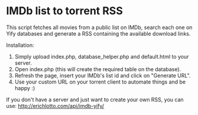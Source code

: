 # IMDb list to torrent RSS
This script fetches all movies from a public list on IMDb, search each one on Yify databases and generate a RSS containing the available download links.

Installation:

1. Simply upload index.php, database_helper.php and default.html to your server.
2. Open index.php (this will create the required table on the database).
3. Refresh the page, insert your IMDb's list id and click on "Generate URL".
4. Use your custom URL on your torrent client to automate things and be happy :)

If you don't have a server and just want to create your own RSS, you can use: http://erichlotto.com/api/imdb-yify/
